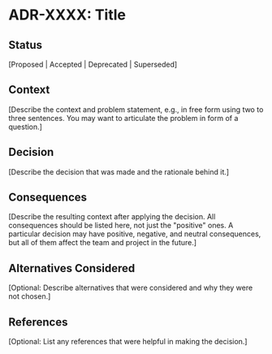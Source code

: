 # ADR-XXXX: Title

## Status

[Proposed | Accepted | Deprecated | Superseded]

## Context

[Describe the context and problem statement, e.g., in free form using two to three sentences. You may want to articulate the problem in form of a question.]

## Decision

[Describe the decision that was made and the rationale behind it.]

## Consequences

[Describe the resulting context after applying the decision. All consequences should be listed here, not just the "positive" ones. A particular decision may have positive, negative, and neutral consequences, but all of them affect the team and project in the future.]

## Alternatives Considered

[Optional: Describe alternatives that were considered and why they were not chosen.]

## References

[Optional: List any references that were helpful in making the decision.]
